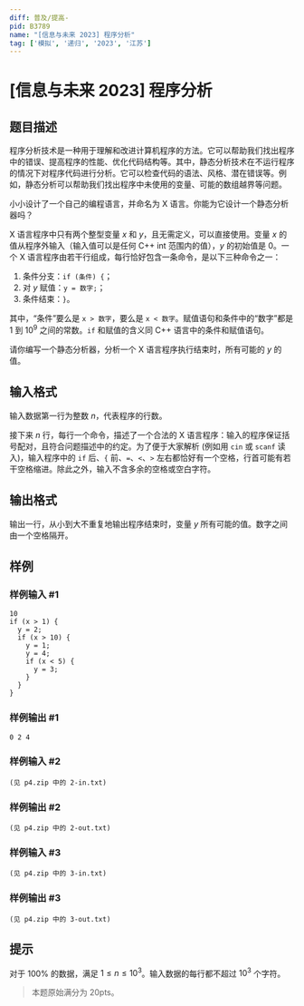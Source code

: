 ```yaml
---
diff: 普及/提高-
pid: B3789
name: "[信息与未来 2023] 程序分析"
tag: ['模拟', '递归', '2023', '江苏']
---
```

# [信息与未来 2023] 程序分析
## 题目描述

程序分析技术是一种用于理解和改进计算机程序的方法。它可以帮助我们找出程序中的错误、提高程序的性能、优化代码结构等。其中，静态分析技术在不运行程序的情况下对程序代码进行分析。它可以检查代码的语法、风格、潜在错误等。例如，静态分析可以帮助我们找出程序中未使用的变量、可能的数组越界等问题。

小小设计了一个自己的编程语言，并命名为 X 语言。你能为它设计一个静态分析器吗？

X 语言程序中只有两个整型变量 $x$ 和 $y$，且无需定义，可以直接使用。变量 $x$ 的值从程序外输入（输入值可以是任何 C++ int 范围内的值），$y$ 的初始值是 $0$。一个 X 语言程序由若干行组成，每行恰好包含一条命令，是以下三种命令之一：
1. 条件分支：`if (条件) {`；
2. 对 $y$ 赋值：`y = 数字;`；
3. 条件结束：`}`。

其中，“条件”要么是 `x > 数字`，要么是 `x < 数字`。赋值语句和条件中的“数字”都是 $1$ 到 $10^9$ 之间的常数。`if` 和赋值的含义同 C++ 语言中的条件和赋值语句。

请你编写一个静态分析器，分析一个 X 语言程序执行结束时，所有可能的 $y$ 的值。
## 输入格式

输入数据第一行为整数 $n$，代表程序的行数。

接下来 $n$ 行，每行一个命令，描述了一个合法的 X 语言程序：输入的程序保证括号配对，且符合问题描述中的约定。为了便于大家解析 (例如用 `cin` 或 `scanf` 读入)，输入程序中的 `if` 后、`{` 前、`=`、`<`、`>` 左右都恰好有一个空格，行首可能有若干空格缩进。除此之外，输入不含多余的空格或空白字符。
## 输出格式

输出一行，从小到大不重复地输出程序结束时，变量 $y$ 所有可能的值。数字之间由一个空格隔开。
## 样例

### 样例输入 #1
```
10
if (x > 1) {
  y = 2;
  if (x > 10) {
    y = 1;
    y = 4;
    if (x < 5) {
      y = 3;
    }
  }
}
```
### 样例输出 #1
```
0 2 4
```
### 样例输入 #2
```
(见 p4.zip 中的 2-in.txt)
```
### 样例输出 #2
```
(见 p4.zip 中的 2-out.txt)
```
### 样例输入 #3
```
(见 p4.zip 中的 3-in.txt)
```
### 样例输出 #3
```
(见 p4.zip 中的 3-out.txt)
```
## 提示

对于 $100\%$ 的数据，满足 $1\le n \le 10^3$。输入数据的每行都不超过 $10^3$ 个字符。

>本题原始满分为 $20\text{pts}$。
